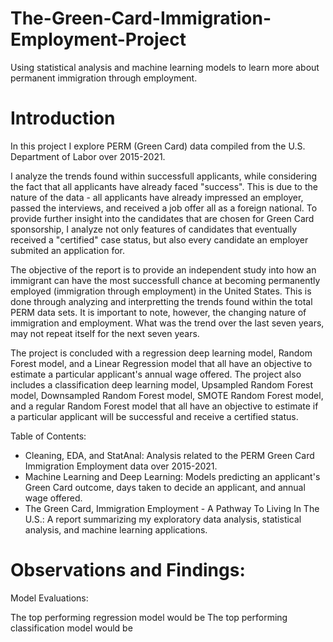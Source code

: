 # The-Green-Card-Immigration-Employment-Project
Using statistical analysis and machine learning models to learn more about permanent immigration through employment.

# Introduction
In this project I explore PERM (Green Card) data compiled from the U.S. Department of Labor over 2015-2021.

I analyze the trends found within successfull applicants, while considering the fact that all applicants have already faced "success". This is due to the nature of the data - all applicants have already impressed an employer, passed the interviews, and received a job offer all as a foreign national. To provide further insight into the candidates that are chosen for Green Card sponsorship, I analyze not only features of candidates that eventually received a "certified" case status, but also every candidate an employer submited an application for.

The objective of the report is to provide an independent study into how an immigrant can have the most successfull chance at becoming permanently employed (immigration through employment) in the United States. This is done through analyzing and interpretting the trends found within the total PERM data sets. It is important to note, however, the changing nature of immigration and employment. What was the trend over the last seven years, may not repeat itself for the next seven years.

The project is concluded with a regression deep learning model, Random Forest model, and a Linear Regression model that all have an objective to estimate a particular applicant's annual wage offered. The project also includes a classification deep learning model, Upsampled Random Forest model, Downsampled Random Forest model, SMOTE Random Forest model, and a regular Random Forest model that all have an objective to estimate if a particular applicant will be successful and receive a certified status.

Table of Contents:
- Cleaning, EDA, and StatAnal: Analysis related to the PERM Green Card Immigration Employment data over 2015-2021.
- Machine Learning and Deep Learning: Models predicting an applicant's Green Card outcome, days taken to decide an applicant, and annual wage offered.
- The Green Card, Immigration Employment - A Pathway To Living In The U.S.: A report summarizing my exploratory data analysis, statistical analysis, and machine learning applications.

# Observations and Findings:
Model Evaluations:

The top performing regression model would be 
The top performing classification model would be
